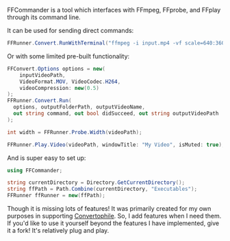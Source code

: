 FFCommander is a tool which interfaces with FFmpeg, FFprobe, and FFplay through its command line.

It can be used for sending direct commands:
```csharp
FFRunner.Convert.RunWithTerminal("ffmpeg -i input.mp4 -vf scale=640:360 output.mp4", out bool didSucceed);
```

Or with some limited pre-built functionality:
```csharp
FFConvert.Options options = new(
	inputVideoPath,
	VideoFormat.MOV, VideoCodec.H264,
	videoCompression: new(0.5)
);
FFRunner.Convert.Run(
  options, outputFolderPath, outputVideoName,
  out string command, out bool didSucceed, out string outputVideoPath
);
```
```csharp
int width = FFRunner.Probe.Width(videoPath);
```
```csharp
FFRunner.Play.Video(videoPath, windowTitle: "My Video", isMuted: true);
```

And is super easy to set up:
```csharp
using FFCommander;

string currentDirectory = Directory.GetCurrentDirectory();
string ffPath = Path.Combine(currentDirectory, "Executables");
FFRunner ffRunner = new(ffPath);
```

Though it is missing lots of features!
It was primarily created for my own purposes in supporting [Convertophile](https://harper-rhett.itch.io/convertophile).
So, I add features when I need them.
If you'd like to use it yourself beyond the features I have implemented, give it a fork! It's relatively plug and play.

